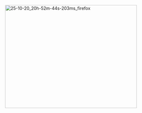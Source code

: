 <img width="430" height="337" alt="25-10-20_20h-52m-44s-203ms_firefox" src="https://github.com/user-attachments/assets/c26fc58e-2e97-4378-bd02-c64194636fb3" />
